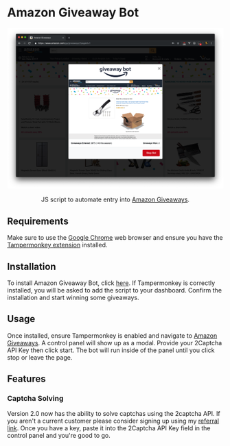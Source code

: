 # Amazon Giveaway Bot

![AmazonGiveawayBotLogo](/assets/screenshot.png)

<p align="center">
  JS script to automate entry into <a href=https://www.amazon.com/ga/giveaways>Amazon Giveaways</a>.
</p>

## Requirements

Make sure to use the [Google Chrome](https://chrome.google.com/) web browser and ensure you have the [Tampermonkey extension](https://chrome.google.com/webstore/detail/tampermonkey/dhdgffkkebhmkfjojejmpbldmpobfkfo) installed.

## Installation

To install Amazon Giveaway Bot, click [here](https://github.com/TyGooch/amazon-giveaway-bot/raw/master/amazonGiveawayBot.user.js). If Tampermonkey is correctly installed, you will be asked to add the script to your dashboard. Confirm the installation and start winning some giveaways.

## Usage

Once installed, ensure Tampermonkey is enabled and navigate to [Amazon Giveaways](https://www.amazon.com/ga/giveaways). A control panel will show up as a modal. Provide your 2Captcha API Key then click start. The bot will run inside of the panel until you click stop or leave the page.

## Features

### Captcha Solving
Version 2.0 now has the ability to solve captchas using the 2captcha API. If you aren't a current customer please consider signing up using my [referral link](https://2captcha.com?from=7493321). Once you have a key, paste it into the 2Captcha API Key field in the control panel and you're good to go.
